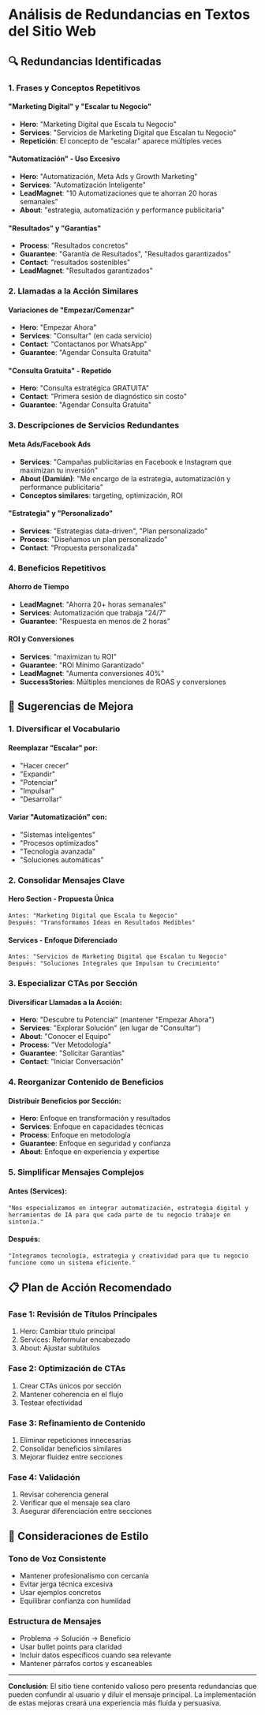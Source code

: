 # Análisis de Redundancias en Textos del Sitio Web

## 🔍 Redundancias Identificadas

### 1. **Frases y Conceptos Repetitivos**

#### **"Marketing Digital" y "Escalar tu Negocio"**
- **Hero**: "Marketing Digital que Escala tu Negocio"
- **Services**: "Servicios de Marketing Digital que Escalan tu Negocio"
- **Repetición**: El concepto de "escalar" aparece múltiples veces

#### **"Automatización" - Uso Excesivo**
- **Hero**: "Automatización, Meta Ads y Growth Marketing"
- **Services**: "Automatización Inteligente"
- **LeadMagnet**: "10 Automatizaciones que te ahorran 20 horas semanales"
- **About**: "estrategia, automatización y performance publicitaria"

#### **"Resultados" y "Garantías"**
- **Process**: "Resultados concretos"
- **Guarantee**: "Garantía de Resultados", "Resultados garantizados"
- **Contact**: "resultados sostenibles"
- **LeadMagnet**: "Resultados garantizados"

### 2. **Llamadas a la Acción Similares**

#### **Variaciones de "Empezar/Comenzar"**
- **Hero**: "Empezar Ahora"
- **Services**: "Consultar" (en cada servicio)
- **Contact**: "Contactanos por WhatsApp"
- **Guarantee**: "Agendar Consulta Gratuita"

#### **"Consulta Gratuita" - Repetido**
- **Hero**: "Consulta estratégica GRATUITA"
- **Contact**: "Primera sesión de diagnóstico sin costo"
- **Guarantee**: "Agendar Consulta Gratuita"

### 3. **Descripciones de Servicios Redundantes**

#### **Meta Ads/Facebook Ads**
- **Services**: "Campañas publicitarias en Facebook e Instagram que maximizan tu inversión"
- **About (Damián)**: "Me encargo de la estrategia, automatización y performance publicitaria"
- **Conceptos similares**: targeting, optimización, ROI

#### **"Estrategia" y "Personalizado"**
- **Services**: "Estrategias data-driven", "Plan personalizado"
- **Process**: "Diseñamos un plan personalizado"
- **Contact**: "Propuesta personalizada"

### 4. **Beneficios Repetitivos**

#### **Ahorro de Tiempo**
- **LeadMagnet**: "Ahorra 20+ horas semanales"
- **Services**: Automatización que trabaja "24/7"
- **Guarantee**: "Respuesta en menos de 2 horas"

#### **ROI y Conversiones**
- **Services**: "maximizan tu ROI"
- **Guarantee**: "ROI Mínimo Garantizado"
- **LeadMagnet**: "Aumenta conversiones 40%"
- **SuccessStories**: Múltiples menciones de ROAS y conversiones

## 🎯 Sugerencias de Mejora

### **1. Diversificar el Vocabulario**

#### **Reemplazar "Escalar" por:**
- "Hacer crecer"
- "Expandir"
- "Potenciar"
- "Impulsar"
- "Desarrollar"

#### **Variar "Automatización" con:**
- "Sistemas inteligentes"
- "Procesos optimizados"
- "Tecnología avanzada"
- "Soluciones automáticas"

### **2. Consolidar Mensajes Clave**

#### **Hero Section - Propuesta Única**
```
Antes: "Marketing Digital que Escala tu Negocio"
Después: "Transformamos Ideas en Resultados Medibles"
```

#### **Services - Enfoque Diferenciado**
```
Antes: "Servicios de Marketing Digital que Escalan tu Negocio"
Después: "Soluciones Integrales que Impulsan tu Crecimiento"
```

### **3. Especializar CTAs por Sección**

#### **Diversificar Llamadas a la Acción:**
- **Hero**: "Descubre tu Potencial" (mantener "Empezar Ahora")
- **Services**: "Explorar Solución" (en lugar de "Consultar")
- **About**: "Conocer el Equipo"
- **Process**: "Ver Metodología"
- **Guarantee**: "Solicitar Garantías"
- **Contact**: "Iniciar Conversación"

### **4. Reorganizar Contenido de Beneficios**

#### **Distribuir Beneficios por Sección:**
- **Hero**: Enfoque en transformación y resultados
- **Services**: Enfoque en capacidades técnicas
- **Process**: Enfoque en metodología
- **Guarantee**: Enfoque en seguridad y confianza
- **About**: Enfoque en experiencia y expertise

### **5. Simplificar Mensajes Complejos**

#### **Antes (Services):**
```
"Nos especializamos en integrar automatización, estrategia digital y herramientas de IA para que cada parte de tu negocio trabaje en sintonía."
```

#### **Después:**
```
"Integramos tecnología, estrategia y creatividad para que tu negocio funcione como un sistema eficiente."
```

## 📋 Plan de Acción Recomendado

### **Fase 1: Revisión de Títulos Principales**
1. Hero: Cambiar título principal
2. Services: Reformular encabezado
3. About: Ajustar subtítulos

### **Fase 2: Optimización de CTAs**
1. Crear CTAs únicos por sección
2. Mantener coherencia en el flujo
3. Testear efectividad

### **Fase 3: Refinamiento de Contenido**
1. Eliminar repeticiones innecesarias
2. Consolidar beneficios similares
3. Mejorar fluidez entre secciones

### **Fase 4: Validación**
1. Revisar coherencia general
2. Verificar que el mensaje sea claro
3. Asegurar diferenciación entre secciones

## 🎨 Consideraciones de Estilo

### **Tono de Voz Consistente**
- Mantener profesionalismo con cercanía
- Evitar jerga técnica excesiva
- Usar ejemplos concretos
- Equilibrar confianza con humildad

### **Estructura de Mensajes**
- Problema → Solución → Beneficio
- Usar bullet points para claridad
- Incluir datos específicos cuando sea relevante
- Mantener párrafos cortos y escaneables

---

**Conclusión**: El sitio tiene contenido valioso pero presenta redundancias que pueden confundir al usuario y diluir el mensaje principal. La implementación de estas mejoras creará una experiencia más fluida y persuasiva.